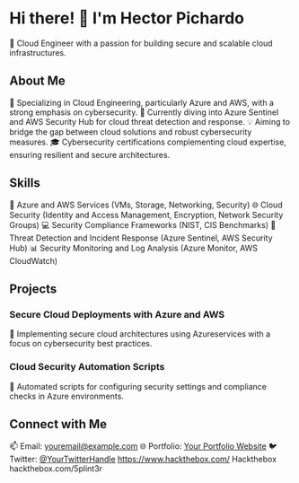 # Hi there! 👋 I'm Hector Pichardo

🚀 Cloud Engineer with a passion for building secure and scalable cloud infrastructures.

## About Me

🌟 Specializing in Cloud Engineering, particularly Azure and AWS, with a strong emphasis on cybersecurity.
🌱 Currently diving into Azure Sentinel and AWS Security Hub for cloud threat detection and response.
💡 Aiming to bridge the gap between cloud solutions and robust cybersecurity measures.
🎓 Cybersecurity certifications complementing cloud expertise, ensuring resilient and secure architectures.

## Skills

🚀 Azure and AWS Services (VMs, Storage, Networking, Security)
🌐 Cloud Security (Identity and Access Management, Encryption, Network Security Groups)
💻 Security Compliance Frameworks (NIST, CIS Benchmarks)
🔧 Threat Detection and Incident Response (Azure Sentinel, AWS Security Hub)
📊 Security Monitoring and Log Analysis (Azure Monitor, AWS CloudWatch)

## Projects

### Secure Cloud Deployments with Azure and AWS

📂 Implementing secure cloud architectures using Azureservices with a focus on cybersecurity best practices.


### Cloud Security Automation Scripts

📂 Automated scripts for configuring security settings and compliance checks in Azure environments.


## Connect with Me

📫 Email: [youremail@example.com](mailto:youremail@example.com)
🌐 Portfolio: [Your Portfolio Website](https://yourportfolio.com)
🐦 Twitter: [@YourTwitterHandle](https://twitter.com/yourtwitterhandle)
https://www.hackthebox.com/  Hackthebox  hackthebox.com/5plint3r

